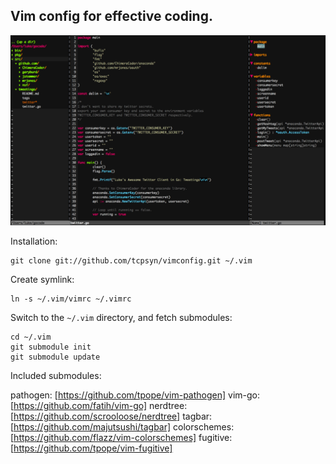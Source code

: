 ## Vim config for effective coding.
![Vim Config](https://github.com/tcpsyn/vimconfig/raw/master/img/screenshot.png)

Installation:

    git clone git://github.com/tcpsyn/vimconfig.git ~/.vim

Create symlink:

    ln -s ~/.vim/vimrc ~/.vimrc

Switch to the `~/.vim` directory, and fetch submodules:

    cd ~/.vim
    git submodule init
    git submodule update

Included submodules:

pathogen: [https://github.com/tpope/vim-pathogen]
vim-go: [https://github.com/fatih/vim-go]
nerdtree: [https://github.com/scrooloose/nerdtree]
tagbar: [https://github.com/majutsushi/tagbar]
colorschemes: [https://github.com/flazz/vim-colorschemes]
fugitive: [https://github.com/tpope/vim-fugitive]
